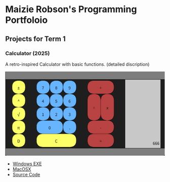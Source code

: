 # Maizie Robson's Programming Portfoloio

## Projects for Term 1

### Calculator (2025)

A retro-inspired Calculator with basic functions. (detailed discription)

![Running Calculator](https://github.com/EMaizieR/portfolio-1/blob/main/images/Calcu.png?raw=true)

* [Windows EXE](https://github.com/EMaizieR/portfolio-1/blob/main/2026programmign/src/claculator/windows-amd64.zip)
* [MacOSX](https://github.com/EMaizieR/portfolio-1/blob/main/2026programmign/src/claculator/macos-aarch64.zip)
* [Source Code]()
